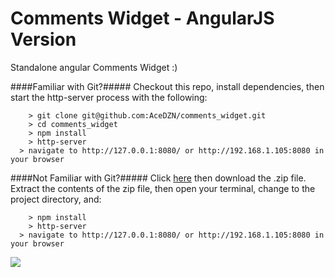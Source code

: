 # Comments Widget - AngularJS Version
Standalone angular Comments Widget :)

####Familiar with Git?#####
Checkout this repo, install dependencies, then start the http-server process with the following:

```
	> git clone git@github.com:AceDZN/comments_widget.git
	> cd comments_widget
	> npm install
	> http-server
  > navigate to http://127.0.0.1:8080/ or http://192.168.1.105:8080 in your browser
```

####Not Familiar with Git?#####
Click [here](https://github.com/AceDZN/comments_widget/releases) then download the .zip file.  Extract the contents of the zip file, then open your terminal, change to the project directory, and:

```
	> npm install
	> http-server
  > navigate to http://127.0.0.1:8080/ or http://192.168.1.105:8080 in your browser
```


<img src="http://www.acedzn.com/assets/img/icons/android-icon-57x57.png">
